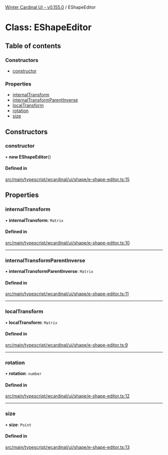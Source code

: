 [Winter Cardinal UI - v0.155.0](../index.md) / EShapeEditor

# Class: EShapeEditor

## Table of contents

### Constructors

- [constructor](EShapeEditor.md#constructor)

### Properties

- [internalTransform](EShapeEditor.md#internaltransform)
- [internalTransformParentInverse](EShapeEditor.md#internaltransformparentinverse)
- [localTransform](EShapeEditor.md#localtransform)
- [rotation](EShapeEditor.md#rotation)
- [size](EShapeEditor.md#size)

## Constructors

### constructor

• **new EShapeEditor**()

#### Defined in

[src/main/typescript/wcardinal/ui/shape/e-shape-editor.ts:15](https://github.com/winter-cardinal/winter-cardinal-ui/blob/v0.155.0/src/main/typescript/wcardinal/ui/shape/e-shape-editor.ts#L15)

## Properties

### internalTransform

• **internalTransform**: `Matrix`

#### Defined in

[src/main/typescript/wcardinal/ui/shape/e-shape-editor.ts:10](https://github.com/winter-cardinal/winter-cardinal-ui/blob/v0.155.0/src/main/typescript/wcardinal/ui/shape/e-shape-editor.ts#L10)

___

### internalTransformParentInverse

• **internalTransformParentInverse**: `Matrix`

#### Defined in

[src/main/typescript/wcardinal/ui/shape/e-shape-editor.ts:11](https://github.com/winter-cardinal/winter-cardinal-ui/blob/v0.155.0/src/main/typescript/wcardinal/ui/shape/e-shape-editor.ts#L11)

___

### localTransform

• **localTransform**: `Matrix`

#### Defined in

[src/main/typescript/wcardinal/ui/shape/e-shape-editor.ts:9](https://github.com/winter-cardinal/winter-cardinal-ui/blob/v0.155.0/src/main/typescript/wcardinal/ui/shape/e-shape-editor.ts#L9)

___

### rotation

• **rotation**: `number`

#### Defined in

[src/main/typescript/wcardinal/ui/shape/e-shape-editor.ts:12](https://github.com/winter-cardinal/winter-cardinal-ui/blob/v0.155.0/src/main/typescript/wcardinal/ui/shape/e-shape-editor.ts#L12)

___

### size

• **size**: `Point`

#### Defined in

[src/main/typescript/wcardinal/ui/shape/e-shape-editor.ts:13](https://github.com/winter-cardinal/winter-cardinal-ui/blob/v0.155.0/src/main/typescript/wcardinal/ui/shape/e-shape-editor.ts#L13)
